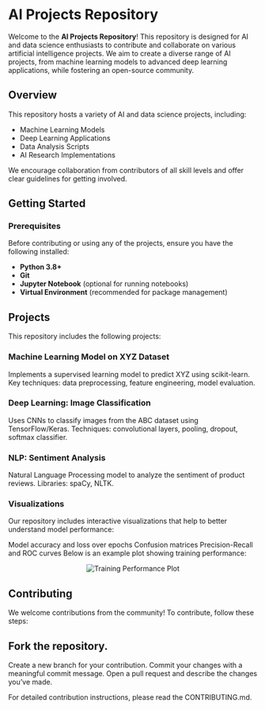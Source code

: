 # AI Projects Repository

Welcome to the **AI Projects Repository**! This repository is designed for AI and data science enthusiasts to contribute and collaborate on various artificial intelligence projects. We aim to create a diverse range of AI projects, from machine learning models to advanced deep learning applications, while fostering an open-source community.


## Overview

This repository hosts a variety of AI and data science projects, including:
- Machine Learning Models
- Deep Learning Applications
- Data Analysis Scripts
- AI Research Implementations

We encourage collaboration from contributors of all skill levels and offer clear guidelines for getting involved.

## Getting Started

### Prerequisites

Before contributing or using any of the projects, ensure you have the following installed:
- **Python 3.8+**
- **Git**
- **Jupyter Notebook** (optional for running notebooks)
- **Virtual Environment** (recommended for package management)

## Projects
This repository includes the following projects:

### Machine Learning Model on XYZ Dataset

Implements a supervised learning model to predict XYZ using scikit-learn.
Key techniques: data preprocessing, feature engineering, model evaluation.

### Deep Learning: Image Classification

Uses CNNs to classify images from the ABC dataset using TensorFlow/Keras.
Techniques: convolutional layers, pooling, dropout, softmax classifier.

### NLP: Sentiment Analysis

Natural Language Processing model to analyze the sentiment of product reviews.
Libraries: spaCy, NLTK.

### Visualizations
Our repository includes interactive visualizations that help to better understand model performance:

Model accuracy and loss over epochs
Confusion matrices
Precision-Recall and ROC curves
Below is an example plot showing training performance:

<p align="center"> <img src="https://via.placeholder.com/600x400.png?text=Training+Performance+Plot" alt="Training Performance Plot"/> </p>

## Contributing
We welcome contributions from the community! To contribute, follow these steps:

## Fork the repository.
Create a new branch for your contribution.
Commit your changes with a meaningful commit message.
Open a pull request and describe the changes you’ve made.

For detailed contribution instructions, please read the CONTRIBUTING.md.
